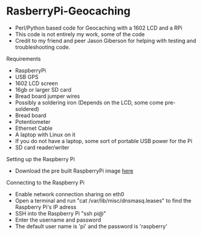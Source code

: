 RasberryPi-Geocaching
=====================

- Perl/Python based code for Geocaching with a 1602 LCD and a RPi 
- This code is not entirely my work, some of the code 
- Credit to my friend and peer Jason Giberson for helping with testing and troubleshooting code. 

Requirements
  - RaspberryPi
  - USB GPS 
  - 1602 LCD screen
  - 16gb or larger SD card
  - Bread board jumper wires
  - Possibly a soldering iron (Depends on the LCD, some come pre-soldered)
  - Bread board
  - Potentiometer
  - Ethernet Cable
  - A laptop with Linux on it
  - If you do not have a laptop, some sort of portable USB power for the Pi
  - SD card reader/writer

Setting up the Raspberry Pi
- Download the pre built RaspberryPi image [here](http://google.com/)


Connecting to the Raspberry Pi
- Enable network connection sharing on eth0
- Open a terminal and run "cat /var/lib/misc/dnsmasq.leases" to find the Raspberry Pi's IP adress
- SSH into the Raspberry Pi "ssh pi@<IP of Pi>"
- Enter the username and password
- The default user name is 'pi' and the password is 'raspberry'

